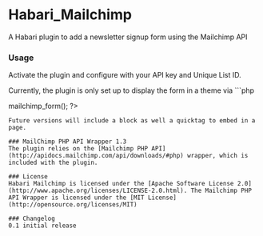 Habari_Mailchimp
================
A Habari plugin to add a newsletter signup form using the Mailchimp API

### Usage
Activate the plugin and configure with your API key and Unique List ID.

Currently, the plugin is only set up to display the form in a theme via ```php
<?php echo $theme->mailchimp_form(); ?>
```
Future versions will include a block as well a quicktag to embed in a page.

### MailChimp PHP API Wrapper 1.3
The plugin relies on the [Mailchimp PHP API](http://apidocs.mailchimp.com/api/downloads/#php) wrapper, which is included with the plugin.

### License
Habari Mailchimp is licensed under the [Apache Software License 2.0](http://www.apache.org/licenses/LICENSE-2.0.html). The Mailchimp PHP API Wrapper is licensed under the [MIT License](http://opensource.org/licenses/MIT)

### Changelog
0.1 initial release

